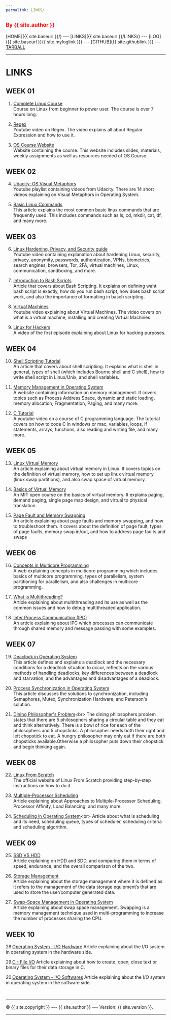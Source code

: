 ```yaml
---
permalink: LINKS/
---
```

<span style="color:red; font-weight:bold; font-size:larger;">By {{ site.author }}</span>
<br><br>
[HOME]({{ site.baseurl }}/) ---
[LINKS]({{ site.baseurl }}/LINKS/) ---
[LOG]({{ site.baseurl }}{{ site.myloglink }}) ---
[GITHUB]({{ site.githublink }}) ---
[TARBALL]({{site.tarballlink}})
<br>
<hr>

# LINKS

## WEEK 01

1. [Complete Linux Course](https://www.youtube.com/watch?v=wBp0Rb-ZJak)<br>
Course on Linux from beginner to power user. The course is over 7 hours long.

2. [Regex](https://youtu.be/bgBWp9EIlMM)<br>
Youtube video on Regex. The video explains all about Regular Expression and how to use it.

3. [OS Course Website](https://os.vlsm.org/)<br>
Website containing the course. This website includes slides, materials, weekly assignments as well as resources needed of OS Course.

## WEEK 02

4. [Udacity: OS Visual Metaphors](https://goo.gl/HaUk5g)<br>
Youtube playlist containing videos from Udacity. There are 14 short videos explaining on Visual Metaphors in Operating System.

5. [Basic Linux Commands](https://linuxopsys.com/topics/basic-linux-commands)<br>
This article explains the most common basic linux commands that are frequently used. This includes commands such as ls, cd, mkdir, cat, df, and many more.

## WEEK 03

6. [Linux Hardening, Privacy, and Security guide](https://www.youtube.com/watch?v=Sa0KqbpLye4)<br>
Youtube video containing explanation about hardening Linux, security, privacy, anonymity, passwords, authentication, VPNs, biometrics, search engines, browsers, Tor, 2FA, virtual machines, Linux, communication, sandboxing, and more.

7. [Introduction to Bash Scripts](https://ryanstutorials.net/bash-scripting-tutorial/bash-script.php)<br>
Article that covers about Bash Scripting. It explains on defining waht bash script is exactly, how do you run bash script, how does bash script work, and also the importance of formatiing in basch scripting.

8. [Virtual Machines](https://www.youtube.com/watch?v=wX75Z-4MEoM)<br>
Youtube video explaining about Virtual Machines. The video covers on what is a virtual machine, installing and creating Virtual Machines.

9. [Linux for Hackers](https://www.youtube.com/watch?v=VbEx7B_PTOE)<br>
A video of the first episode explaining about Linux for hacking purposes.

## WEEK 04

10. [Shell Scripting Tutorial](https://www.guru99.com/introduction-to-shell-scripting.html)<br>
An article that covers about shell scriptiing. It explains what is shell in general, types of shell (which includes Bourne shell and C shell), how to write shell script in Linux/Unix, and shell variables.

11. [Memory Management in Operating System](https://www.tutorialspoint.com/operating_system/os_memory_management.htm)<br>
A website containing information on memory management. It covers topics such as Process Address Space, dynamic and static loading, memory allocation, Fragmentation, Paging, and many more. 

12. [C Tutorial](https://www.youtube.com/watch?v=KJgsSFOSQv0)<br>
A youtube video on a course of C programming language. The tutorial covers on how to code C in windows or mac, variables, loops, if statements, arrays, functions, also reading and writing file, and many more.

## WEEK 05

13. [Linux Virtual Memory](https://www.makeuseof.com/virtual-memory-on-linux/)<br>
An article explaining about virtual memory in Linux. It covers topics on the definition of virtual memory, how to set up linux virtual memory (linux swap partitions), and also swap space of virtual memory.

14. [Basics of Virtual Memory](https://www.youtube.com/watch?v=8yO2FBBfaB0)<br>
An MIT open course on the basics of virtual memory. It explains paging, demand paging, single page map design, and virtual to physical translation.

15. [Page Fault and Memory Swapping](https://www.site24x7.com/learn/linux/page-faults-memory-swapping.html)<br>
An article explaining about page faults and memory swapping, and how to troubleshoot them. It covers about the definition of page fault, types of page faults, memory swap in/out, and how to address page faults and swaps

## WEEK 06

16. [Concepts in Multicore Programming](https://www.mathworks.com/help/simulink/ug/concepts-in-multicore-programming.html)<br>
A web explaining concepts in multicore programming which includes basics of multicore programming, types of parallelism, system partitioning for parallelism, and also challenges in multicore programming.

17. [What is Multithreading?](https://totalview.io/blog/multithreading-multithreaded-applications)<br>
Article explaining about multithreading and its use as well as the common issues and how to debug multithreaded application.

18. [Inter Process Communication (IPC)](https://www.geeksforgeeks.org/inter-process-communication-ipc/)<br>
An article explaining about IPC which processes can communicate through shared memory and message passing with some examples.

## WEEK 07

19. [Deaclock in Operating System](https://www.scaler.com/topics/operating-system/deadlock-in-os/)<br>
This article defines and explains a deadlock and the necessary conditions for a deadlock situation to occur, reflects on the various methods of handling deadlocks, key differences between a deadlock and starvation, and the advantages and disadvantages of a deadlock.

20. [Process Synchronization in Operating System](https://www.scaler.com/topics/operating-system/process-synchronization-in-os/)<br>
This article discusses the solutions to synchronization, including Semaphores, Mutex, Synchronization Hardware, and Peterson's solution.

21. [Dining Philosopher's Problem](https://www.tutorialspoint.com/dining-philosophers-problem-dpp#:~:text=The%20dining%20philosophers%20problem%20states,and%20left%20chopstick%20to%20eat.)<br>
The dining philosophers problem states that there are 5 philosophers sharing a circular table and they eat and think alternatively. There is a bowl of rice for each of the philosophers and 5 chopsticks. A philosopher needs both their right and left chopstick to eat. A hungry philosopher may only eat if there are both chopsticks available.Otherwise a philosopher puts down their chopstick and begin thinking again.

## WEEK 08

22. [Linux From Scratch](https://www.linuxfromscratch.org/)<br>
The official website of Linux From Scratch providing step-by-step instructions on how to do it.

23. [Multiple-Processor Scheduling](https://www.geeksforgeeks.org/multiple-processor-scheduling-in-operating-system/)<br>
Article explaining about Approaches to Multiple-Processor Scheduling, Processor Affinity, Load Balancing, and many more.

24. [Scheduling in Operating System](https://binaryterms.com/scheduling-in-operating-system.html#:~:text=Scheduling%20in%20operating%20system%20is,some%20or%20the%20other%20process.)<br>
Article about what is scheduling and its need, scheduling queue, types of scheduler, scheduling criteria and scheduling algorithm.

## WEEK 09

25. [SSD VS HDD](https://www.intel.com/content/www/us/en/products/docs/memory-storage/solid-state-drives/ssd-vs-hdd.html)<br>
Article explaining on HDD and SDD, and comparing them in terms of speed, endurance, and the overall comparison of the two.

26. [Storage Management](https://www.geeksforgeeks.org/storage-management/)<br>
Article explaining about the storage management where it is defined as it refers to the management of the data storage equipment’s that are used to store the user/computer generated data.

27. [Swap-Space Management in Operating System](https://www.geeksforgeeks.org/swap-space-management-in-operating-system/)<br>
Article explaining about swap space management. Swapping is a memory management technique used in multi-programming to increase the number of processes sharing the CPU.

## WEEK 10
28.[Operating System - I/O Hardware](https://www.tutorialspoint.com/operating_system/os_io_hardware.htm)
Article explaining about the I/O system in operating system in the hardware side.

29.[C - File I/O](https://www.tutorialspoint.com/cprogramming/c_file_io.htm)
Article explaining about how to create, open, close text or binary files for their data storage in C.

20.[Operating System - I/O Softwares](https://www.tutorialspoint.com/operating_system/os_io_software.htm)
Article explaining about the I/O system in operating system in the software side.

<br>
<hr>
&copy; {{ site.copyright }} --- {{ site.author }} --- Version: {{ site.version }}.
<hr>
<br>

